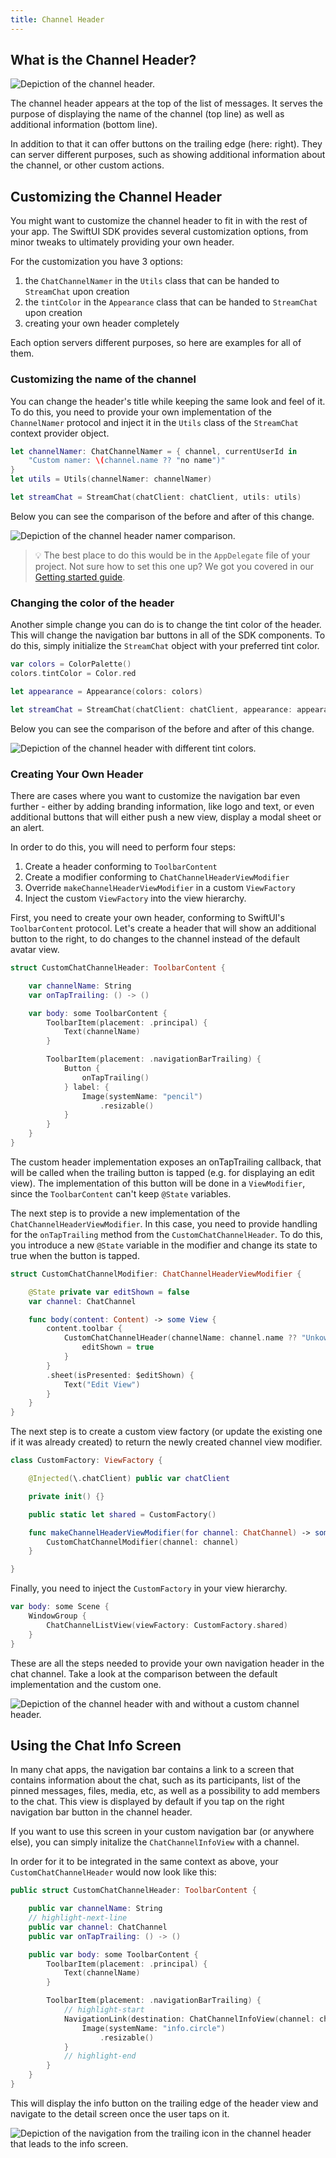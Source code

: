 ```yaml
---
title: Channel Header
---
```


## What is the Channel Header?

![Depiction of the channel header.](../../assets/channel-header-swiftui.png)

The channel header appears at the top of the list of messages. It serves the purpose of displaying the name of the channel (top line) as well as additional information (bottom line).

In addition to that it can offer buttons on the trailing edge (here: right). They can server different purposes, such as showing additional information about the channel, or other custom actions.

## Customizing the Channel Header

You might want to customize the channel header to fit in with the rest of your app. The SwiftUI SDK provides several customization options, from minor tweaks to ultimately providing your own header.

For the customization you have 3 options:

1. the `ChatChannelNamer` in the `Utils` class that can be handed to `StreamChat` upon creation
2. the `tintColor` in the `Appearance` class that can be handed to `StreamChat` upon creation
3. creating your own header completely

Each option servers different purposes, so here are examples for all of them.

### Customizing the name of the channel

You can change the header's title while keeping the same look and feel of it. To do this, you need to provide your own implementation of the `ChannelNamer` protocol and inject it in the `Utils` class of the `StreamChat` context provider object.

```swift
let channelNamer: ChatChannelNamer = { channel, currentUserId in
    "Custom namer: \(channel.name ?? "no name")"
}
let utils = Utils(channelNamer: channelNamer)

let streamChat = StreamChat(chatClient: chatClient, utils: utils)
```

Below you can see the comparison of the before and after of this change.

![Depiction of the channel header namer comparison.](../../assets/channel-header-namer.png)

> 💡 The best place to do this would be in the `AppDelegate` file of your project. Not sure how to set this one up? We got you covered in our [Getting started guide](../getting-started.md).

### Changing the color of the header

Another simple change you can do is to change the tint color of the header. This will change the navigation bar buttons in all of the SDK components. To do this, simply initialize the `StreamChat` object with your preferred tint color.

```swift
var colors = ColorPalette()
colors.tintColor = Color.red

let appearance = Appearance(colors: colors)

let streamChat = StreamChat(chatClient: chatClient, appearance: appearance)
```

Below you can see the comparison of the before and after of this change.

![Depiction of the channel header with different tint colors.](../../assets/channel-header-tint.png)

### Creating Your Own Header

There are cases where you want to customize the navigation bar even further - either by adding branding information, like logo and text, or even additional buttons that will either push a new view, display a modal sheet or an alert.

In order to do this, you will need to perform four steps:

1. Create a header conforming to `ToolbarContent`
2. Create a modifier conforming to `ChatChannelHeaderViewModifier`
3. Override `makeChannelHeaderViewModifier` in a custom `ViewFactory`
4. Inject the custom `ViewFactory` into the view hierarchy.

First, you need to create your own header, conforming to SwiftUI's `ToolbarContent` protocol. Let's create a header that will show an additional button to the right, to do changes to the channel instead of the default avatar view.

```swift
struct CustomChatChannelHeader: ToolbarContent {

    var channelName: String
    var onTapTrailing: () -> ()

    var body: some ToolbarContent {
        ToolbarItem(placement: .principal) {
            Text(channelName)
        }

        ToolbarItem(placement: .navigationBarTrailing) {
            Button {
                onTapTrailing()
            } label: {
                Image(systemName: "pencil")
                    .resizable()
            }
        }
    }
}
```

The custom header implementation exposes an onTapTrailing callback, that will be called when the trailing button is tapped (e.g. for displaying an edit view). The implementation of this button will be done in a `ViewModifier`, since the `ToolbarContent` can't keep `@State` variables.

The next step is to provide a new implementation of the `ChatChannelHeaderViewModifier`. In this case, you need to provide handling for the `onTapTrailing` method from the `CustomChatChannelHeader`. To do this, you introduce a new `@State` variable in the modifier and change its state to true when the button is tapped.

```swift
struct CustomChatChannelModifier: ChatChannelHeaderViewModifier {

    @State private var editShown = false
    var channel: ChatChannel

    func body(content: Content) -> some View {
        content.toolbar {
            CustomChatChannelHeader(channelName: channel.name ?? "Unkown") {
                editShown = true
            }
        }
        .sheet(isPresented: $editShown) {
            Text("Edit View")
        }
    }
}

```

The next step is to create a custom view factory (or update the existing one if it was already created) to return the newly created channel view modifier.

```swift
class CustomFactory: ViewFactory {

    @Injected(\.chatClient) public var chatClient

    private init() {}

    public static let shared = CustomFactory()

    func makeChannelHeaderViewModifier(for channel: ChatChannel) -> some ChatChannelHeaderViewModifier {
        CustomChatChannelModifier(channel: channel)
    }

}
```

Finally, you need to inject the `CustomFactory` in your view hierarchy.

```swift
var body: some Scene {
    WindowGroup {
        ChatChannelListView(viewFactory: CustomFactory.shared)
    }
}
```

These are all the steps needed to provide your own navigation header in the chat channel. Take a look at the comparison between the default implementation and the custom one.

![Depiction of the channel header with and without a custom channel header.](../../assets/channel-header-custom.png)

## Using the Chat Info Screen

In many chat apps, the navigation bar contains a link to a screen that contains information about the chat, such as its participants, list of the pinned messages, files, media, etc, as well as a possibility to add members to the chat. This view is displayed by default if you tap on the right navigation bar button in the channel header.

If you want to use this screen in your custom navigation bar (or anywhere else), you can simply initalize the `ChatChannelInfoView` with a channel.

In order for it to be integrated in the same context as above, your `CustomChatChannelHeader` would now look like this:

```swift
public struct CustomChatChannelHeader: ToolbarContent {

    public var channelName: String
    // highlight-next-line
    public var channel: ChatChannel
    public var onTapTrailing: () -> ()

    public var body: some ToolbarContent {
        ToolbarItem(placement: .principal) {
            Text(channelName)
        }

        ToolbarItem(placement: .navigationBarTrailing) {
            // highlight-start
            NavigationLink(destination: ChatChannelInfoView(channel: channel)) {
                Image(systemName: "info.circle")
                    .resizable()
            }
            // highlight-end
        }
    }
}
```

This will display the info button on the trailing edge of the header view and navigate to the detail screen once the user taps on it.

![Depiction of the navigation from the trailing icon in the channel header that leads to the info screen.](../../assets/channel-header-info-screen.png)

